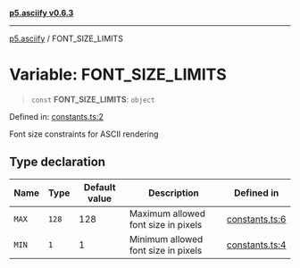 [**p5.asciify v0.6.3**](../README.md)

***

[p5.asciify](../globals.md) / FONT\_SIZE\_LIMITS

# Variable: FONT\_SIZE\_LIMITS

> `const` **FONT\_SIZE\_LIMITS**: `object`

Defined in: [constants.ts:2](https://github.com/humanbydefinition/p5-asciify/blob/c1880d7b18dd0a4a469b44acbbc4ef3375e21c2d/src/lib/constants.ts#L2)

Font size constraints for ASCII rendering

## Type declaration

| Name | Type | Default value | Description | Defined in |
| ------ | ------ | ------ | ------ | ------ |
| <a id="max"></a> `MAX` | `128` | 128 | Maximum allowed font size in pixels | [constants.ts:6](https://github.com/humanbydefinition/p5-asciify/blob/c1880d7b18dd0a4a469b44acbbc4ef3375e21c2d/src/lib/constants.ts#L6) |
| <a id="min"></a> `MIN` | `1` | 1 | Minimum allowed font size in pixels | [constants.ts:4](https://github.com/humanbydefinition/p5-asciify/blob/c1880d7b18dd0a4a469b44acbbc4ef3375e21c2d/src/lib/constants.ts#L4) |
